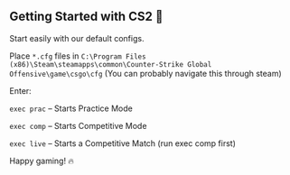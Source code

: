 ## Getting Started with CS2 🚀

Start easily with our default configs.

Place `*.cfg` files in `C:\Program Files (x86)\Steam\steamapps\common\Counter-Strike Global Offensive\game\csgo\cfg`
(You can probably navigate this through steam)

Enter:

`exec prac` – Starts Practice Mode

`exec comp` – Starts Competitive Mode

`exec live` – Starts a Competitive Match (run exec comp first)

Happy gaming! 🔥

